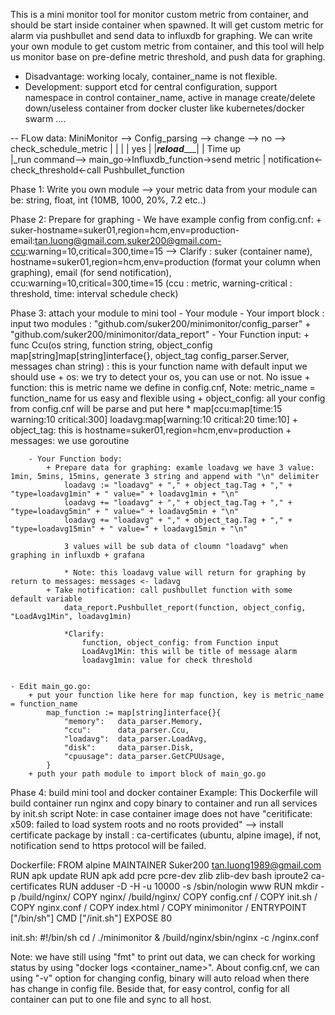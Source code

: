 This is a mini monitor tool for monitor custom metric from container, and should be start inside container when spawned. It will get custom metric for alarm  via pushbullet and send data to influxdb for graphing.
We can write your own module to get custom metric from container, and this tool will help us monitor base on pre-define metric threshold, and push data for graphing.

+ Disadvantage: working localy, container_name is not flexible.
+ Development: support etcd for central configuration, support namespace in control container_name, active in manage create/delete down/useless container from docker cluster like kubernetes/docker swarm ....

-- FLow data:
MiniMonitor --> Config_parsing --> change --> no -->  check_schedule_metric
					          |				        |                   |
					          |               yes                 |
					          |___reload______|						        |
														                            Time up 					
															                            |_run command--> main_go->Influxdb_function->send metric
																			                          |
                    notification<-check_threshold<-call Pushbullet_function


Phase 1: Write you own module --> your metric data from your module can be: string, float, int (10MB, 1000, 20%, 7.2 etc..)

Phase 2: Prepare for graphing
	- We have example config from config.cnf: 
		+ suker-hostname=suker01,region=hcm,env=production-email:tan.luong@gmail.com,suker200@gmail.com-ccu:warning=10,critical=300,time=15
	--> Clarify : suker (container name), hostname=suker01,region=hcm,env=production (format your column when graphing), email (for send notification), ccu:warning=10,critical=300,time=15 (ccu : metric, warning-critical : threshold, time: interval schedule check)

Phase 3: attach your module to mini tool
	- Your module
		- Your import block : input two modules : "github.com/suker200/minimonitor/config_parser" + "github.com/suker200/minimonitor/data_report"
		- Your Function input: 
			+ func Ccu(os string, function string, object_config map[string]map[string]interface{}, object_tag config_parser.Server, messages chan string) : this is your function name with default input we should use
			+ os: we try to detect your os, you can use or not. No issue
			+ function: this is metric name we define in config.cnf, Note: metric_name = function_name for us easy and flexible using
			+ object_config: all your config from config.cnf will be parse and put here
				* map[ccu:map[time:15 warning:10 critical:300] loadavg:map[warning:10 critical:20 time:10]
			+ object_tag: this is hostname=suker01,region=hcm,env=production
			+ messages: we use goroutine

		- Your Function body:
			+ Prepare data for graphing: examle loadavg we have 3 value: 1min, 5mins, 15mins, generate 3 string and append with "\n" delimiter
				loadavg := "loadavg" + "," + object_tag.Tag + "," + "type=loadavg1min" + " value=" + loadavg1min + "\n"
				loadavg += "loadavg" + "," + object_tag.Tag + "," + "type=loadavg5min" + " value=" + loadavg5min + "\n"
				loadavg += "loadavg" + "," + object_tag.Tag + "," + "type=loadavg15min" + " value=" + loadavg15min + "\n"

				3 values will be sub data of cloumn "loadavg" when graphing in influxdb + grafana

				* Note: this loadavg value will return for graphing by return to messages: messages <- ladavg
			+ Take notification: call pushbullet function with some default variable
				data_report.Pushbullet_report(function, object_config, "LoadAvg1Min", loadavg1min)

				*Clarify:
					function, object_config: from Function input
					LoadAvg1Min: this will be title of message alarm
					loadavg1min: value for check threshold


	- Edit main_go.go:
		+ put your function like here for map function, key is metric_name = function_name
			map_function := map[string]interface{}{
				"memory":   data_parser.Memory,
				"ccu":      data_parser.Ccu,
				"loadavg":  data_parser.LoadAvg,
				"disk":     data_parser.Disk,
				"cpuusage": data_parser.GetCPUUsage,
			}
		+ puth your path module to import block of main_go.go

Phase 4: build mini tool and docker container
	Example: This Dockerfile will build container run nginx and copy binary to container and run all services by init.sh script 
	Note: in case container image does not have "ceritificate: x509: failed to load system roots and no roots provided" --> install certificate package by install : ca-certificates (ubuntu, alpine image), if not, notification send to https protocol will be failed.

Dockerfile:
	FROM alpine
	MAINTAINER Suker200 <tan.luong1989@gmail.com>
	RUN apk update
	RUN apk add pcre pcre-dev zlib zlib-dev bash iproute2 ca-certificates
	RUN adduser -D -H -u 10000 -s /sbin/nologin www
	RUN mkdir -p /build/nginx/
	COPY nginx/ /build/nginx/
	COPY config.cnf /
	COPY init.sh /
	COPY nginx.conf /
	COPY index.html /
	COPY minimonitor /
	ENTRYPOINT ["/bin/sh"]
	CMD ["/init.sh"]
	EXPOSE 80

init.sh: 
	#!/bin/sh
	cd /
	./minimonitor &
	/build/nginx/sbin/nginx -c /nginx.conf

Note: we have still using "fmt" to print out data, we can check for working status by using "docker logs <container_name>". About config.cnf, we can using "-v" option for changing config, binary will auto reload when there has change in config file.
Beside that, for easy control, config for all container can put to one file and sync to all host.
